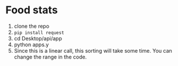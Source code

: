 # Food stats

1. clone the repo
2. `pip install request`
3. cd Desktop/api/app
4. python apps.y 
5. Since this is a linear call, this sorting will take some time. You can change the range in the code. 
